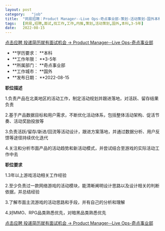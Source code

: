 ```yaml
---
layout:	post
category:	"job"
title:	"网易招聘：Product Manager--Live Ops-奇点事业部-策划-活动策划-国外本科3-5年"
tags:	[网易,招聘,面试,找工作,工作,内推,策划,活动策划,国外,本科,3-5年]
date:	2022-08-15
---
```


[点击应聘 投递简历就有面试机会 ->  Product Manager--Live Ops-奇点事业部](http://mobile.bole.netease.com/bole/boleDetail?id=42352&employeeId=346f03c3cda5f04c&key=all)



- **学历要求： **本科
- **工作年限： **3-5年
- **所属部门： **奇点事业部
- **工作城市： **国外
- **发布日期： **2022-08-15



**职位描述**

1.负责产品在北美地区的活动工作，制定活动规划并跟进落地，对活跃、留存结果负责

2.基于产品数据目标和用户需求，不断优化活动体系，包括整体活动架构、促活节奏、活动奖励投放等

3.负责活跃/留存/新进/回流等活动设计，跟进方案落地，并通过数据分析、用户反馈等途径持续优化迭代

4.关注和分析市面产品的活动趋势和新活动模式，并尝试结合至游戏的实际活动工作中去



**职位要求**

1.3年以上游戏活动相关工作经验

2.至少负责过一款网络游戏的活动模块，能清晰阐明设计思路以及设计相关的判断依据，并总结经验

3.了解市面主流游戏的活动思路和手段，并有自己的分析和理解

4.对MMO、RPG品类熟悉优先，对暗黑品类熟悉优先



[点击应聘 投递简历就有面试机会 ->  Product Manager--Live Ops-奇点事业部](http://mobile.bole.netease.com/bole/boleDetail?id=42352&employeeId=346f03c3cda5f04c&key=all)
